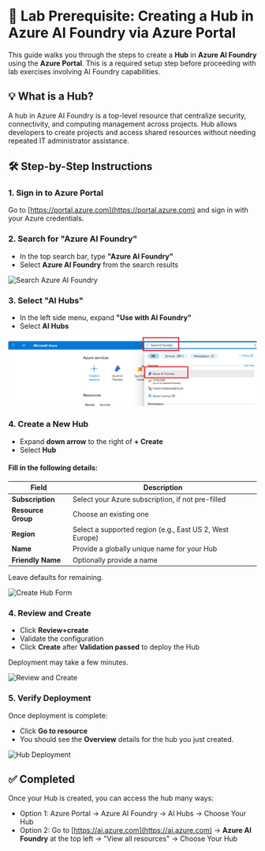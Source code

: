 # 🧪 Lab Prerequisite: Creating a Hub in Azure AI Foundry via Azure Portal

This guide walks you through the steps to create a **Hub** in **Azure AI Foundry** using the **Azure Portal**. This is a required setup step before proceeding with lab exercises involving AI Foundry capabilities.

## 💡 What is a Hub?

A hub in Azure AI Foundry is a top-level resource that centralize security, connectivity, and computing management across projects. Hub allows developers to create projects and access shared resources without needing repeated IT administrator assistance.

## 🛠️ Step-by-Step Instructions

### 1. Sign in to Azure Portal

Go to [https://portal.azure.com](https://portal.azure.com) and sign in with your Azure credentials.

### 2. Search for "Azure AI Foundry"

- In the top search bar, type **"Azure AI Foundry"**
- Select **Azure AI Foundry** from the search results

![Search Azure AI Foundry](images/Screenshot%202025-07-26%20010150.png)

### 3. Select "AI Hubs"

- In the left side menu, expand **"Use with AI Foundry"**
- Select **AI Hubs**

![Search Azure AI Foundry](images/search_ai_foundry.png)

### 4. Create a New Hub

- Expand **down arrow** to the right of **+ Create**
- Select **Hub**

#### Fill in the following details:

| Field | Description |
|-------|-------------|
| **Subscription** | Select your Azure subscription, if not pre-filled |
| **Resource Group** | Choose an existing one |
| **Region** | Select a supported region (e.g., East US 2, West Europe) |
| **Name** | Provide a globally unique name for your Hub |
| **Friendly Name** | Optionally provide a name |

Leave defaults for remaining.

![Create Hub Form](images/create_hub_form.png)

### 4. Review and Create

- Click **Review+create**
- Validate the configuration
- Click **Create** after **Validation passed** to deploy the Hub

Deployment may take a few minutes.

![Review and Create](images/review_create.png)

### 5. Verify Deployment

Once deployment is complete:

- Click **Go to resource**
- You should see the **Overview** details for the hub you just created.

![Hub Deployment](images/hub_deployment.png)

## ✅ Completed

Once your Hub is created, you can access the hub many ways:
- Option 1: Azure Portal -> Azure AI Foundry -> AI Hubs -> Choose Your Hub
- Option 2: Go to [https://ai.azure.com](https://ai.azure.com) -> **Azure AI Foundry** at the top left -> "View all resources" -> Choose Your Hub


